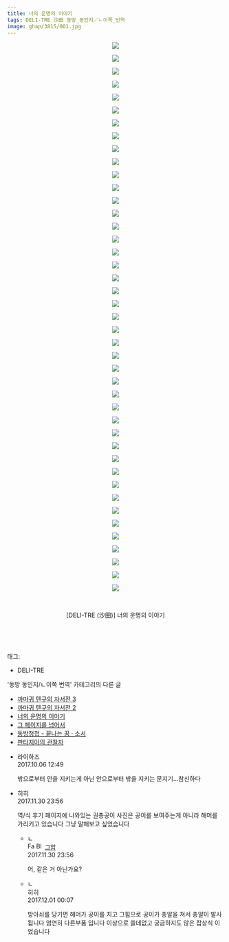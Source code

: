 ```yaml
---
title: 너의 운명의 이야기
tags: DELI-TRE 沙田 동방_동인지／ㄴ이쪽_번역
image: ghap/3815/001.jpg
---
```

<div class="article">
<p style="text-align: center; clear: none; float: none;"><img src="{{ site.nasurl }}/ghap/3815/001.jpg"/></p>
<p style="text-align: center; clear: none; float: none;"><img src="{{ site.nasurl }}/ghap/3815/002.jpg"/></p>
<p style="text-align: center; clear: none; float: none;"><img src="{{ site.nasurl }}/ghap/3815/003.jpg"/></p>
<p style="text-align: center; clear: none; float: none;"><img src="{{ site.nasurl }}/ghap/3815/004.jpg"/></p>
<p style="text-align: center; clear: none; float: none;"><img src="{{ site.nasurl }}/ghap/3815/005.jpg"/></p>
<p style="text-align: center; clear: none; float: none;"><img src="{{ site.nasurl }}/ghap/3815/006.jpg"/></p>
<p style="text-align: center; clear: none; float: none;"><img src="{{ site.nasurl }}/ghap/3815/007.jpg"/></p>
<p style="text-align: center; clear: none; float: none;"><img src="{{ site.nasurl }}/ghap/3815/008.jpg"/></p>
<p style="text-align: center; clear: none; float: none;"><img src="{{ site.nasurl }}/ghap/3815/009.jpg"/></p>
<p style="text-align: center; clear: none; float: none;"><img src="{{ site.nasurl }}/ghap/3815/010.jpg"/></p>
<p style="text-align: center; clear: none; float: none;"><img src="{{ site.nasurl }}/ghap/3815/011.jpg"/></p>
<p style="text-align: center; clear: none; float: none;"><img src="{{ site.nasurl }}/ghap/3815/012.jpg"/></p>
<p style="text-align: center; clear: none; float: none;"><img src="{{ site.nasurl }}/ghap/3815/013.jpg"/></p>
<p style="text-align: center; clear: none; float: none;"><img src="{{ site.nasurl }}/ghap/3815/014.jpg"/></p>
<p style="text-align: center; clear: none; float: none;"><img src="{{ site.nasurl }}/ghap/3815/015.jpg"/></p>
<p style="text-align: center; clear: none; float: none;"><img src="{{ site.nasurl }}/ghap/3815/016.jpg"/></p>
<p style="text-align: center; clear: none; float: none;"><img src="{{ site.nasurl }}/ghap/3815/017.jpg"/></p>
<p style="text-align: center; clear: none; float: none;"><img src="{{ site.nasurl }}/ghap/3815/018.jpg"/></p>
<p style="text-align: center; clear: none; float: none;"><img src="{{ site.nasurl }}/ghap/3815/019.jpg"/></p>
<p style="text-align: center; clear: none; float: none;"><img src="{{ site.nasurl }}/ghap/3815/020.jpg"/></p>
<p style="text-align: center; clear: none; float: none;"><img src="{{ site.nasurl }}/ghap/3815/021.jpg"/></p>
<p style="text-align: center; clear: none; float: none;"><img src="{{ site.nasurl }}/ghap/3815/022.jpg"/></p>
<p style="text-align: center; clear: none; float: none;"><img src="{{ site.nasurl }}/ghap/3815/023.jpg"/></p>
<p style="text-align: center; clear: none; float: none;"><img src="{{ site.nasurl }}/ghap/3815/024.jpg"/></p>
<p style="text-align: center; clear: none; float: none;"><img src="{{ site.nasurl }}/ghap/3815/025.jpg"/></p>
<p style="text-align: center; clear: none; float: none;"><img src="{{ site.nasurl }}/ghap/3815/026.jpg"/></p>
<p style="text-align: center; clear: none; float: none;"><img src="{{ site.nasurl }}/ghap/3815/027.jpg"/></p>
<p style="text-align: center; clear: none; float: none;"><img src="{{ site.nasurl }}/ghap/3815/028.jpg"/></p>
<p style="text-align: center; clear: none; float: none;"><img src="{{ site.nasurl }}/ghap/3815/029.jpg"/></p>
<p style="text-align: center; clear: none; float: none;"><img src="{{ site.nasurl }}/ghap/3815/030.jpg"/></p>
<p style="text-align: center; clear: none; float: none;"><img src="{{ site.nasurl }}/ghap/3815/031.jpg"/></p>
<p style="text-align: center; clear: none; float: none;"><img src="{{ site.nasurl }}/ghap/3815/032.jpg"/></p>
<p style="text-align: center; clear: none; float: none;"><img src="{{ site.nasurl }}/ghap/3815/033.jpg"/></p>
<p style="text-align: center; clear: none; float: none;"><img src="{{ site.nasurl }}/ghap/3815/034.jpg"/></p>
<p style="text-align: center; clear: none; float: none;"><img src="{{ site.nasurl }}/ghap/3815/035.jpg"/></p>
<p style="text-align: center; clear: none; float: none;"><img src="{{ site.nasurl }}/ghap/3815/036.jpg"/></p>
<p style="text-align: center; clear: none; float: none;"><img src="{{ site.nasurl }}/ghap/3815/037.jpg"/></p>
<p style="text-align: center; clear: none; float: none;"><img src="{{ site.nasurl }}/ghap/3815/038.jpg"/></p>
<p style="text-align: center; clear: none; float: none;"><img src="{{ site.nasurl }}/ghap/3815/039.jpg"/></p>
<p style="text-align: center; clear: none; float: none;"><img src="{{ site.nasurl }}/ghap/3815/040.jpg"/></p>
<p style="text-align: center; clear: none; float: none;"><img src="{{ site.nasurl }}/ghap/3815/041.jpg"/></p>
<p style="text-align: center; clear: none; float: none;"><img src="{{ site.nasurl }}/ghap/3815/042.jpg"/></p>
<p style="text-align: center; clear: none; float: none;"><img src="{{ site.nasurl }}/ghap/3815/043.jpg"/></p>
<p style="text-align: center; clear: none; float: none;"><br/></p>
<p style="text-align: center; clear: none; float: none;">[DELI-TRE (沙田)] 너의 운명의 이야기</p>
<p style="text-align: center; clear: none; float: none;"><br/></p>
<p><br/></p>
</div><div class="tagTrail">
<p>태그: </p>
<ul>
<li>DELI-TRE</li>
</ul>
</div><div class="another">
<p>'동방 동인지/ㄴ이쪽 번역' 카테고리의 다른 글</p>
<ul>
<li><a href="/2017-10-05-ghap_3819">까마귀 텐구의 자서전 3</a></li>
<li><a href="/2017-10-04-ghap_3818">까마귀 텐구의 자서전 2</a></li>
<li><a href="/2017-10-04-ghap_3815">너의 운명의 이야기</a></li>
<li><a href="/2017-10-01-ghap_3801">그 페이지를 넘어서</a></li>
<li><a href="/2017-09-28-ghap_3786">동방청첩 - 끝나는 꿈 · 소서</a></li>
<li><a href="/2017-09-24-ghap_3764">판타지아의 관찰자</a></li>
</ul>
</div><div class="cb_module cb_fluid">
<div class="cb_wrt cb_profile">
<div class="comment">
<ul>
<li class="cb_thumb_off" id="comment15097936">
<div class="cb_comment_area">
<div class="cb_info_area">
<div class="cb_section">
<span class="cb_nick_name">라이하즈</span>
</div>
<div class="cb_section">
<span class="cb_date">2017.10.06 12:49 </span>
</div>
</div>
<div class="cb_dsc_comment">
<p class="cb_dsc">
											밖으로부터 안을 지키는게 아닌 안으로부터 밖을 지키는 문지기...참신하다
										</p>
</div>
</div></li>
<li class="cb_thumb_off" id="comment15141827">
<div class="cb_comment_area">
<div class="cb_info_area">
<div class="cb_section">
<span class="cb_nick_name">히히</span>
</div>
<div class="cb_section">
<span class="cb_date">2017.11.30 23:56 </span>
</div>
</div>
<div class="cb_dsc_comment">
<p class="cb_dsc">
											역/식 후기 페이지에 나와있는 권총공이 사진은 공이를 보여주는게 아니라 해머를 가리키고 있습니다 그냥 말해보고 싶었습니다
										</p>
</div>
<ul>
<li class="cb_thumb_off" id="comment15141828">
<span class="cb_bu_subnode">ㄴ</span>
<div class="cb_comment_area">
<div class="cb_info_area">
<div class="cb_section">
<span class="cb_nick_name"><img alt="Favicon of https://ghaptouhou.tistory.com" height="16" onerror="this.onerror=null;this.parentNode.removeChild(this)" src="https://ghaptouhou.tistory.com/favicon.ico" width="16"/> <img alt="BlogIcon" height="16" onerror="this.parentNode.removeChild(this)" src="https://ghaptouhou.tistory.com/index.gif" width="16"/> <a href="https://ghaptouhou.tistory.com" onclick="return openLinkInNewWindow(this)"> 그압</a><span class="tistoryProfileLayerTrigger" onclick='TistoryProfile.show(event, this, {"title":"\uc800\uae30 \uc774\uac70 \ub098\uc911\uc5d0 \uc218\uc815 \uac00\ub2a5\ud558\ub098\uc694","url":"https:\/\/ghap.tistory.com","nickname":"\uadf8\uc555","items":[]}); return false;'></span></span>
</div>
<div class="cb_section">
<span class="cb_date">2017.11.30 23:56 </span>
</div>
</div>
<div class="cb_dsc_comment">
<p class="cb_dsc">
																어, 같은 거 아닌가요?
															</p>
</div>
</div>
</li>
<li class="cb_thumb_off" id="comment15141838">
<span class="cb_bu_subnode">ㄴ</span>
<div class="cb_comment_area">
<div class="cb_info_area">
<div class="cb_section">
<span class="cb_nick_name">히히</span>
</div>
<div class="cb_section">
<span class="cb_date">2017.12.01 00:07 </span>
</div>
</div>
<div class="cb_dsc_comment">
<p class="cb_dsc">
																방아쇠를 당기면 해머가 공이를 치고 그힘으로  공이가 총알을 쳐서 총알이 발사됩니다 엄연히 다른부품 입니다 이상으로 쓸데없고 궁금하지도 않은 잡상식 이었습니다
															</p>
</div>
</div>
</li>
</ul>
</div></li>
</ul>
</div>
</div><!-- commentList close -->
</div>